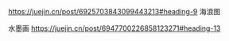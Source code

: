 https://juejin.cn/post/6925703843099443213#heading-9
海浪图

水墨画
https://juejin.cn/post/6947700226858123271#heading-13